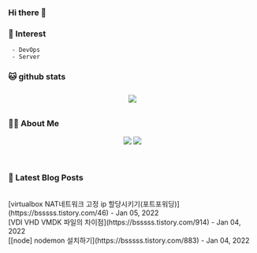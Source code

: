 
### Hi there 👋   

### 📖   Interest   
     - DevOps   
     - Server  

###  🐱 github stats  

<div id="main" align="center">
    <img src="https://github-readme-stats.vercel.app/api?username=qpyu66&hide=stars,contribs&count_private=true&show_icons=true"
        style="height: auto; margin-left: 20px; margin-right: 20px; padding: 10px;"/>
</div>

###  💁‍♀️ About Me  
<p align="center">
    <a href="https://bsssss.tistory.com/"><img src="https://img.shields.io/badge/Blog-FF5722?style=flat-square&logo=Blogger&logoColor=white"/></a>
    <a href="mailto:qpyu66@gmail.com"><img src="https://img.shields.io/badge/Gmail-d14836?style=flat-square&logo=Gmail&logoColor=white&link=qpyu66@gmail.com"/></a>
</p>

<br>

### 📕 Latest Blog Posts   
<br>
[virtualbox NAT네트워크 고정 ip 할당시키기(포트포워딩)](https://bsssss.tistory.com/46) - Jan 05, 2022<br>
[VDI VHD VMDK 파일의 차이점](https://bsssss.tistory.com/914) - Jan 04, 2022<br>
[[node] nodemon 설치하기](https://bsssss.tistory.com/883) - Jan 04, 2022<br>
